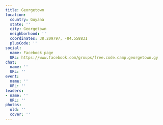 ```yaml
---
title: Georgetown
location:
  country: Guyana
  state: ''
  city: Georgetown
  neighborhood: ''
  coordinates: 38.209797, -84.558831
  plusCode: ''
social:
  name: Facebook page
  URL: https://www.facebook.com/groups/free.code.camp.georgetown.gy
chat:
  name: ''
  URL: ''
event:
  name: ''
  URL: ''
leaders:
- name: ''
  URL: ''
photos:
  old: ''
  cover: ''
---
```

